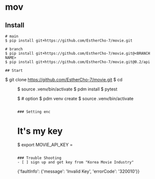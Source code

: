 # mov

## Install
```
# main
$ pip install git+https://github.com/EstherCho-7/movie.git

# branch
$ pip install git+https://github.com/EstherCho-7/movie.git@<BRANCH NAME>
$ pip install git+https://github.com/EstherCho-7/movie.git@0.2/api

## Start
```
$ git clone https://github.com/EstherCho-7/movie.git
$ cd <DIR>
$ source .venv/bin/activate
$ pdm install
$ pytest

$ # option
$ pdm venv create
$ source .venv/bin/activate
```

### Setting enc
```
# It's my key
$ export MOVIE_API_KEY = <key>
```

### Trouble Shooting
- [ ] sign up and get key from "Korea Movie Industry"
```
{'faultInfo': {'message': 'Invalid Key', 'errorCode': '320010'}}
```

